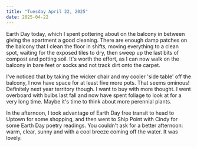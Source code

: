 ```yaml
---
title: "Tuesday April 22, 2025"
date: 2025-04-22
---
```


Earth Day today, which I spent pottering about on the balcony in between giving the apartment a good cleaning.  There are enough damp patches on the balcony that I clean the floor in shifts, moving everything to a clean spot, waiting for the exposed tiles to dry, then sweep up the last bits of compost and potting soil.  It's worth the effort, as I can now walk on the balcony in bare feet or socks and not track dirt onto the carpet.

I've noticed that by taking the wicker chair and my cooler 'side table' off the balcony, I now have space for at least five more pots.  That seems ominous!  Definitely next year territory though. I want to buy with more thought.  I went overboard with bulbs last fall and now have spent foliage to look at for a very long time.  Maybe it's time to think about more perennial plants.

In the afternoon, I took advantage of Earth Day free transit to head to Uptown for some shopping, and then went to Ship Point with Cindy for some Earth Day poetry readings.  You couldn't ask for a better afternoon: warm, clear, sunny and with a cool breeze coming off the water.  It was lovely.